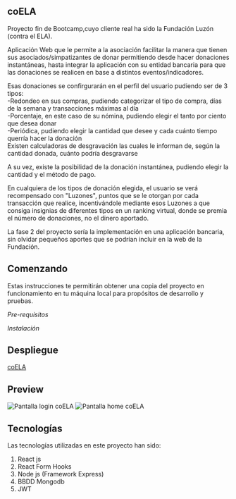 
coELA  
---  

Proyecto fin de Bootcamp,cuyo cliente real ha sido la Fundación Luzón (contra el ELA). 

Aplicación Web que le permite a la asociación facilitar la manera que tienen sus asociados/simpatizantes de donar permitiendo desde hacer donaciones instantáneas, hasta integrar la aplicación con su entidad bancaria para que las donaciones se realicen en base a distintos eventos/indicadores.

Esas donaciones se confirgurarán en el perfil del usuario pudiendo ser de 3 tipos:  
-Redondeo en sus compras, pudiendo categorizar el tipo de compra, días de la semana y transacciones máximas al día  
-Porcentaje, en este caso de su nómina, pudiendo elegir el tanto por ciento que desea donar  
-Periódica, pudiendo elegir la cantidad que desee y cada cuánto tiempo querría hacer la donación  
Existen calculadoras de desgravación las cuales le informan de, según la cantidad donada, cuánto podría desgravarse  

A su vez, existe la posibilidad de la donación instantánea, pudiendo elegir la cantidad y el método de pago.

En cualquiera de los tipos de donación elegida, el usuario se verá recompensado con "Luzones", puntos que se le otorgan por cada transacción que realice, incentivándole mediante esos Luzones a que consiga insignias de diferentes tipos en un ranking virtual, donde se premia el número de donaciones, no el dinero aportado.

La fase 2 del proyecto sería la implementación en una aplicación bancaria, sin olvidar pequeños aportes que se podrían incluir en la web de la Fundación.  

Comenzando  
---  
Estas instrucciones te permitirán obtener una copia del proyecto en funcionamiento en tu máquina local para propósitos de desarrollo y pruebas.

*Pre-requisitos*

*Instalación*

Despliegue  
---  
[coELA](https://coela.herokuapp.com/)

Preview  
---  
![Pantalla login coELA](/home/lucia/Documentos/Bootcamp/tripulaciones/Client/src/images/coELA.png)
![Pantalla home coELA](/home/lucia/Documentos/Bootcamp/tripulaciones/Client/src/images/coELA-home.png)  

Tecnologías  
---  
Las tecnologías utilizadas en este proyecto han sido:  
1. React js
2. React Form Hooks
3. Node js (Framework Express)
4. BBDD Mongodb
5. JWT
